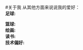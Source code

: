 #关于我
从其他方面来说说我的爱好：<br>
<strong>足球:</strong><br>

<strong>篮球:</strong><br>
<strong>绘画:</strong><br>
<strong>读书:</strong><br>
<strong>技术偏好:</strong><br>

